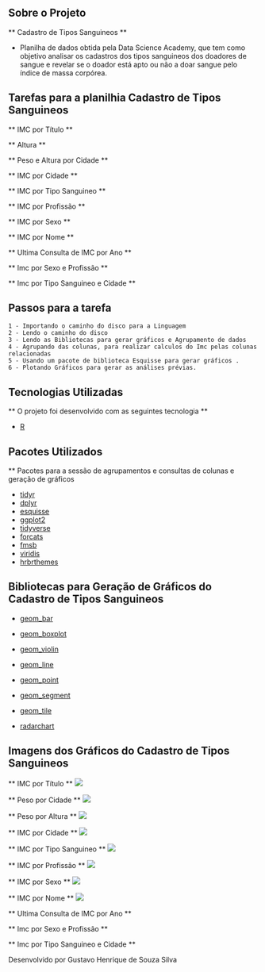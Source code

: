 ## Sobre o Projeto

** Cadastro de Tipos Sanguineos ** 

* Planilha de dados obtida pela Data Science Academy, que tem como objetivo analisar os cadastros dos tipos sanguineos dos doadores de sangue e revelar se o doador está apto ou não a doar sangue pelo índice de massa corpórea. 

## Tarefas para a planilhia Cadastro de Tipos Sanguineos

** IMC por Título ** 

** Altura  ** 

** Peso e Altura por Cidade **

** IMC por Cidade ** 

** IMC por Tipo Sanguineo **

** IMC por Profissão ** 

** IMC por Sexo ** 

** IMC por Nome ** 

** Ultima Consulta de IMC por Ano **

** Imc por Sexo e Profissão **

** Imc por Tipo Sanguineo e Cidade ** 

## Passos para a tarefa 

    1 - Importando o caminho do disco para a Linguagem 
    2 - Lendo o caminho do disco 
    3 - Lendo as Bibliotecas para gerar gráficos e Agrupamento de dados
    4 - Agrupando das colunas, para realizar calculos do Imc pelas colunas relacionadas
    5 - Usando um pacote de biblioteca Esquisse para gerar gráficos .
    6 - Plotando Gráficos para gerar as análises prévias. 
    
## Tecnologias Utilizadas 

** O projeto foi desenvolvido com as seguintes tecnologia ** 

- [R](https://www.r-project.org/)

## Pacotes Utilizados 

** Pacotes para a sessão de agrupamentos e consultas de colunas e geração de gráficos 

- [tidyr](https://tidyr.tidyverse.org/)
- [dplyr](https://dplyr.tidyverse.org/)
- [esquisse](https://www.littlemissdata.com/fdf/esquisse)
- [ggplot2](https://ggplot2.tidyverse.org/) 
- [tidyverse](https://www.tidyverse.org/) 
- [forcats](https://forcats.tidyverse.org/)
- [fmsb](https://livro.curso-r.com/7-6-forcats.html)
- [viridis](https://ggplot2.tidyverse.org/reference/scale_viridis.html) 
- [hrbrthemes](https://www.r-bloggers.com/2019/01/hrbrthemes-0-6-0-on-cran-other-in-development-package-news/)

## Bibliotecas para Geração de Gráficos do Cadastro de Tipos Sanguineos 

- [geom_bar](https://plotly.com/ggplot2/geom_bar/)
- [geom_boxplot](https://r-graph-gallery.com/boxplot.html)
- [geom_violin](https://ggplot2.tidyverse.org/reference/geom_violin.html)
- [geom_line](http://www.sthda.com/english/wiki/ggplot2-line-plot-quick-start-guide-r-software-and-data-visualization)
- [geom_point](https://plotly.com/ggplot2/geom_point/) 
- [geom_segment](https://ggplot2.tidyverse.org/reference/geom_segment.html)
- [geom_tile](https://r-charts.com/correlation/heat-map-ggplot2/)

- [radarchart](https://www.datanovia.com/en/blog/beautiful-radar-chart-in-r-using-fmsb-and-ggplot-packages/) 

## Imagens dos Gráficos do Cadastro de Tipos Sanguineos 

** IMC por Título ** 
<img src="Grafico_1.png">

** Peso por Cidade ** 
<img src="Grafico_2_0.png">

** Peso por Altura **
<img src="Grafico_2_1.png">

** IMC por Cidade ** 
<img src="Grafico_3.png">

** IMC por Tipo Sanguineo **
<img src="Grafico_4.png">

** IMC por Profissão ** 
<img src="Grafico_5.png">

** IMC por Sexo ** 
<img src="Grafico_6.png"> 

** IMC por Nome ** 
<img src="Grafico_7.png"> 

** Ultima Consulta de IMC por Ano **
<img srco="Grafico_8.png"> 

** Imc por Sexo e Profissão **
<img srco="Grafico_9.png"> 

** Imc por Tipo Sanguineo e Cidade ** 
<img srco="Grafico_10.png"> 

Desenvolvido por Gustavo Henrique de Souza Silva

